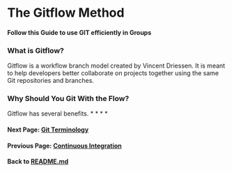 # The Gitflow Method

#### Follow this Guide to use GIT efficiently in Groups
 


### What is Gitflow? 
Gitflow is a workflow branch model created by Vincent Driessen. 
It is meant to help developers better collaborate on projects together using the same Git repositories and branches.

### Why Should You Git With the Flow?
Gitflow has several benefits.
* 
* 
* 
* 

#### Next Page: [Git Terminology](https://github.com/vfm2/is601-miniproject/blob/main/gitTermsPage.md)
#### Previous Page: [Continuous Integration](https://github.com/vfm2/is601-miniproject/blob/main/contInt.md)
#### Back to [README.md](https://github.com/vfm2/is601-miniproject/blob/main/README.md)